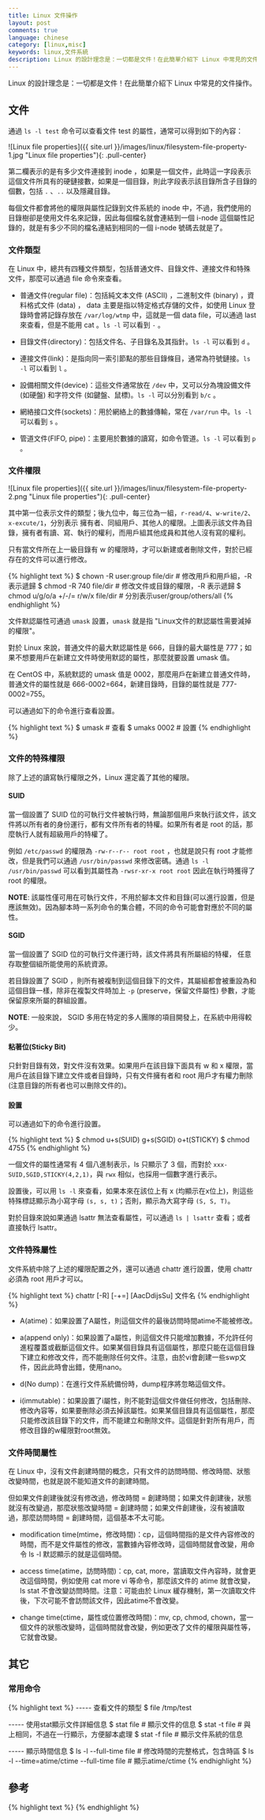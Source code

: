 ```yaml
---
title: Linux 文件操作
layout: post
comments: true
language: chinese
category: [linux,misc]
keywords: linux,文件系統
description: Linux 的設計理念是：一切都是文件！在此簡單介紹下 Linux 中常見的文件操作。
---
```


Linux 的設計理念是：一切都是文件！在此簡單介紹下 Linux 中常見的文件操作。

<!-- more -->

## 文件

通過 ```ls -l test``` 命令可以查看文件 test 的屬性，通常可以得到如下的內容：

![Linux file properties]({{ site.url }}/images/linux/filesystem-file-property-1.jpg "Linux file properties"){: .pull-center}

第二欄表示的是有多少文件連接到 inode ，如果是一個文件，此時這一字段表示這個文件所具有的硬鏈接數，如果是一個目錄，則此字段表示該目錄所含子目錄的個數，包括 ```.``` 、```..``` 以及隱藏目錄。

每個文件都會將他的權限與屬性記錄到文件系統的 inode 中，不過，我們使用的目錄樹卻是使用文件名來記錄，因此每個檔名就會連結到一個 i-node 這個屬性記錄的，就是有多少不同的檔名連結到相同的一個 i-node 號碼去就是了。

### 文件類型

在 Linux 中，總共有四種文件類型，包括普通文件、目錄文件、連接文件和特殊文件，那麼可以通過 file 命令來查看。

* 普通文件(regular file)：包括純文本文件 (ASCII) ，二進制文件 (binary) ，資料格式文件 (data) ， data 主要是指以特定格式存儲的文件，如使用 Linux 登錄時會將記錄存放在 ```/var/log/wtmp``` 中，這就是一個 data file，可以通過 last 來查看，但是不能用 cat 。```ls -l``` 可以看到 ```-``` 。

* 目錄文件(directory)：包括文件名、子目錄名及其指針。```ls -l``` 可以看到 ```d``` 。

* 連接文件(link)：是指向同一索引節點的那些目錄條目，通常為符號鏈接。```ls -l``` 可以看到 ```l``` 。

* 設備相關文件(device)：這些文件通常放在 ```/dev``` 中，又可以分為塊設備文件 (如硬盤) 和字符文件 (如鍵盤、鼠標)。```ls -l``` 可以分別看到 ```b/c``` 。

* 網絡接口文件(sockets)：用於網絡上的數據傳輸，常在 ```/var/run``` 中。```ls -l``` 可以看到 ```s``` 。

* 管道文件(FIFO, pipe)：主要用於數據的讀寫，如命令管道。```ls -l``` 可以看到 ```p``` 。

### 文件權限

![Linux file properties]({{ site.url }}/images/linux/filesystem-file-property-2.png "Linux file properties"){: .pull-center}

其中第一位表示文件的類型；後九位中，每三位為一組，```r-read/4```、```w-write/2```、```x-excute/1```，分別表示 擁有者、同組用戶、其他人的權限。上圖表示該文件為目錄，擁有者有讀、寫、執行的權利，而用戶組其他成員和其他人沒有寫的權利。

<!--
* 當用戶對某個目錄只有讀權限時，那麼該用戶可以列出該目錄下的文件列表，即可以使用ls來列出目錄下的文件，但是不能進入該目錄，即不能cd目錄名來進入該目錄。同時也不能通過ls -l查看文件屬性，將顯示為?。</li><br><li>

    當用戶對某個目錄只有執行權限時，該用戶是可以進入該目錄的，即可以通過cd來進入該目錄；但該用戶不能列出這個目錄下的文件列表的，也即不能用ls命令列出該目錄下的信息。</li><br><li>

    當用戶具有寫權限時，用戶可以在當前目錄增加或者刪除文件，但需要幾個前提：1、需要有可執行權限2、要想刪除文件，那麼sticky bit位是沒有設置的。
-->


只有當文件所在上一級目錄有 w 的權限時，才可以新建或者刪除文件，對於已經存在的文件可以進行修改。

{% highlight text %}
$ chown -R user:group file/dir             # 修改用戶和用戶組，-R 表示遞歸
$ chmod -R 740 file/dir                    # 修改文件或目錄的權限，-R 表示遞歸
$ chmod u/g/o/a +/-/= r/w/x file/dir       # 分別表示user/group/others/all
{% endhighlight %}

文件默認屬性可通過 ```umask``` 設置，```umask``` 就是指 "Linux文件的默認屬性需要減掉的權限"。

對於 Linux 來說，普通文件的最大默認屬性是 666，目錄的最大屬性是 777；如果不想要用戶在新建立文件時使用默認的屬性，那麼就要設置 umask 值。

在 CentOS 中，系統默認的 umask 值是 0002，那麼用戶在新建立普通文件時，普通文件的屬性就是 666-0002=664，新建目錄時，目錄的屬性就是 777-0002=755。

可以通過如下的命令進行查看設置。

{% highlight text %}
$ umask                  # 查看
$ umaks 0002             # 設置
{% endhighlight %}

### 文件的特殊權限

除了上述的讀寫執行權限之外，Linux 還定義了其他的權限。

#### SUID

當一個設置了 SUID 位的可執行文件被執行時，無論那個用戶來執行該文件，該文件將以所有者的身份運行，都有文件所有者的特權。如果所有者是 root 的話，那麼執行人就有超級用戶的特權了。

例如 ```/etc/passwd``` 的權限為 ```-rw-r--r-- root root``` ，也就是說只有 root 才能修改，但是我們可以通過 ```/usr/bin/passwd``` 來修改密碼。通過 ```ls -l /usr/bin/passwd``` 可以看到其屬性為 ```-rwsr-xr-x root root``` 因此在執行時獲得了 root 的權限。

**NOTE**: 該屬性僅可用在可執行文件，不用於腳本文件和目錄(可以進行設置，但是應該無效)。因為腳本時一系列命令的集合體，不同的命令可能會對應於不同的屬性。

#### SGID

當一個設置了 SGID 位的可執行文件運行時，該文件將具有所屬組的特權， 任意存取整個組所能使用的系統資源。

若目錄設置了 SGID ，則所有被複制到這個目錄下的文件，其屬組都會被重設為和這個目錄一樣，除非在複製文件時加上 ```-p``` (preserve，保留文件屬性) 參數，才能保留原來所屬的群組設置。

**NOTE**: 一般來說， SGID 多用在特定的多人團隊的項目開發上，在系統中用得較少。

#### 粘著位(Sticky Bit)

只針對目錄有效，對文件沒有效果。如果用戶在該目錄下面具有 w 和 x 權限，當用戶在該目錄下建立文件或者目錄時，只有文件擁有者和 root 用戶才有權力刪除(注意目錄的所有者也可以刪除文件的)。

#### 設置

可以通過如下的命令進行設置。

{% highlight text %}
$ chmod u+s(SUID) g+s(SGID) o+t(STICKY)
$ chmod 4755
{% endhighlight %}

一個文件的屬性通常有 4 個八進制表示，ls 只顯示了 3 個，而對於 ```xxx-SUID,SGID,STICKY(4,2,1)```，與 ```rwx``` 相似，也採用一個數字進行表示。

設置後，可以用 ```ls -l``` 來查看，如果本來在該位上有 x (均顯示在x位上)，則這些特殊標誌顯示為小寫字母 ```(s, s, t)```；否則，顯示為大寫字母 ```(S, S, T)```。

對於目錄來說如果通過 lsattr 無法查看屬性，可以通過 ```ls | lsattr``` 查看；或者直接執行 lsattr。

### 文件特殊屬性

文件系統中除了上述的權限配置之外，還可以通過 chattr 進行設置，使用 chattr 必須為 root 用戶才可以。

{% highlight text %}
chattr [-R] [-+=] [AacDdijsSu] 文件名
{% endhighlight %}

* A(atime)：如果設置了A屬性，則這個文件的最後訪問時間atime不能被修改。

* a(append only)：如果設置了a屬性，則這個文件只能增加數據，不允許任何進程覆蓋或截斷這個文件。如果某個目錄具有這個屬性，那麼只能在這個目錄下建立和修改文件，而不能刪除任何文件。注意，由於vi會創建一些swp文件，因此此時會出錯，使用nano。

* d(No dump)：在進行文件系統備份時，dump程序將忽略這個文件。

* i(immutable)：如果設置了i屬性，則不能對這個文件做任何修改，包括刪除、修改內容等，如果要刪除必須去掉該屬性。如果某個目錄具有這個屬性，那麼只能修改該目錄下的文件，而不能建立和刪除文件。這個是針對所有用戶，而修改目錄的w權限對root無效。

<!--
    c(compressed): 系統以透明的方式壓縮這個文件。從這個文件讀取時，返回的是解壓之後的數據；而向這個文件中寫入數據時，數據首先被壓縮之後才寫入磁盤。</li><br><li>

    s(secure deletion)：如果設置了s屬性，則這個文件將從硬盤空間中完全刪除，使用0填充所在區域。</li><br><li>

    u(undeletable)：與s完全相反。如果設置了u屬性，則這個文件雖然被刪除了，但是還在硬盤空間中存在，還可以用來還原恢復。

    （D）synchronous directory updates；（j）data journalling；（S）synchronous updates；（T）and top of directory hierarchy；（t）no tail-merging。-->


### 文件時間屬性

在 Linux 中，沒有文件創建時間的概念，只有文件的訪問時間、修改時間、狀態改變時間，也就是說不能知道文件的創建時間。

但如果文件創建後就沒有修改過，修改時間 = 創建時間；如果文件創建後，狀態就沒有改變過，那麼狀態改變時間 = 創建時間；如果文件創建後，沒有被讀取過，那麼訪問時間 = 創建時間，這個基本不太可能。

* modification time(mtime，修改時間)：cp，這個時間指的是文件內容修改的時間，而不是文件屬性的修改，當數據內容修改時，這個時間就會改變，用命令 ls -l 默認顯示的就是這個時間。

* access time(atime，訪問時間)：cp, cat, more，當讀取文件內容時，就會更改這個時間，例如使用 cat more vi 等命令，那麼該文件的 atime 就會改變，ls stat 不會改變訪問時間。注意：可能由於 Linux 緩存機制，第一次讀取文件後，下次可能不會訪問該文件，因此atime不會改變。

* change time(ctime，屬性或位置修改時間)：mv, cp, chmod, chown，當一個文件的狀態改變時，這個時間就會改變，例如更改了文件的權限與屬性等，它就會改變。

## 其它

### 常用命令

{% highlight text %}
----- 查看文件的類型
$ file /tmp/test

----- 使用stat顯示文件詳細信息
$ stat file                                    # 顯示文件的信息
$ stat -t file                                 # 與上相同，不過在一行顯示，方便腳本處理
$ stat -f file                                 # 顯示文件系統的信息

----- 顯示時間信息
$ ls -l --full-time file                       # 修改時間的完整格式，包含時區
$ ls -l --time=atime/ctime --full-time file    # 顯示atime/ctime
{% endhighlight %}

<!--
touch [-actmd] file 用來修改atime和mtime，實際同時也會修改ctime<ul><li>
    -a:如果沒有指定時間，則修改atime/ctime；否則atime設置未指定時間，ctime為當今時間。</li><li>
    -m:如果沒有指定時間，則修改mtime/ctime；否則mtime設置未指定時間，ctime為當今時間。</li><li>
    -c, --no-create: 不創建任何文件，但同時會修改atime/mtime/ctime</li><li>
    -d:後面可以接日期，也可以使用--date="日期或時間"</li><li>
    -t:後面可以接時間，格式為：[YYMMDDhhmm]</li></ul>
    舉例：結果atime和mtime將會改變而ctime不會改變:<br>

touch -d "May 25 3:51 pm" file<br>
touch -d "2 days ago" file<br>
touch -c -m -t 201101110000 file
-->

## 參考

{% highlight text %}
{% endhighlight %}
